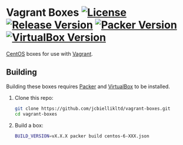 # Vagrant Boxes [![License](https://img.shields.io/badge/license-MIT-brightgreen.svg)](http://jcbiellik.com/license) [![Release Version](https://img.shields.io/github/release/jcbiellikltd/vagrant-boxes.svg)](https://github.com/jcbiellikltd/vagrant-boxes/releases) [![Packer Version](https://img.shields.io/badge/packer-v0.8.2-yellow.svg)](https://packer.io/) [![VirtualBox Version](https://img.shields.io/badge/virtualbox-v4.3.30-red.svg)](https://www.virtualbox.org/)

[CentOS](https://www.centos.org/) boxes for use with [Vagrant](https://www.vagrantup.com/).

Building
--------

Building these boxes requires [Packer](https://packer.io/) and [VirtualBox](https://www.virtualbox.org/) to be installed.

1. Clone this repo:
	```sh
	git clone https://github.com/jcbiellikltd/vagrant-boxes.git
	cd vagrant-boxes
	```

2. Build a box:
	```sh
	BUILD_VERSION=vX.X.X packer build centos-6-XXX.json
	```
